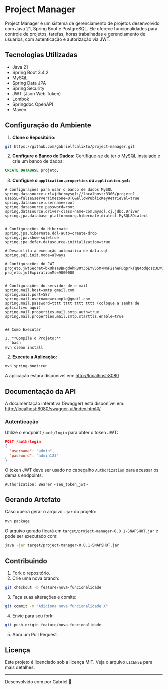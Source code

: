 # Project Manager

Project Manager é um sistema de gerenciamento de projetos desenvolvido com Java 21, Spring Boot e PostgreSQL. Ele oferece funcionalidades para controle de projetos, tarefas, horas trabalhadas e gerenciamento de usuários, com autenticação e autorização via JWT.

## Tecnologias Utilizadas
- Java 21
- Spring Boot 3.4.2
- MySQL
- Spring Data JPA
- Spring Security
- JWT (Json Web Token)
- Lombok
- Springdoc OpenAPI
- Maven

## Configuração do Ambiente

1. **Clone o Repositório:**
```bash
git https://github.com/gabrielfcalixto/project-manager.git
```

2. **Configure o Banco de Dados:**
Certifique-se de ter o MySQL instalado e crie um banco de dados:
```sql
CREATE DATABASE projeto;
```

3. **Configure o `application.properties` ou `application.yml`:**
```properties
# Configurações para usar o banco de dados MySQL
spring.datasource.url=jdbc:mysql://localhost:3306/projeto?useSSL=false&serverTimezone=UTC&allowPublicKeyRetrieval=true
spring.datasource.username=root
spring.datasource.password=root
spring.datasource.driver-class-name=com.mysql.cj.jdbc.Driver
spring.jpa.database-platform=org.hibernate.dialect.MySQL8Dialect


# Configurações do Hibernate
spring.jpa.hibernate.ddl-auto=create-drop
spring.jpa.show-sql=true
spring.jpa.defer-datasource-initialization=true

# Desabilita a execução automática de data.sql
spring.sql.init.mode=always

# Configurações do JWT
projeto.jwtSecret=bxOksa8BHgdAhR80Y3pEYvS5M+MnF2sheFDqprkTqQ4odqoszJLW1ikw64/nT/dTvlgrcBTq7HfK1B9Gai2h5A==
projeto.jwtExpirationMs=9000000


# Configurações do servidor de e-mail
spring.mail.host=smtp.gmail.com
spring.mail.port=587
spring.mail.username=example@gmail.com
spring.mail.password=tttt tttt tttt tttt (coloque a senha de aplicativo aqui)
spring.mail.properties.mail.smtp.auth=true
spring.mail.properties.mail.smtp.starttls.enable=true


## Como Executar

1. **Compile o Projeto:**
```bash
mvn clean install
```
2. **Execute a Aplicação:**
```bash
mvn spring-boot:run
```
A aplicação estará disponível em: [http://localhost:8080](http://localhost:8080)

## Documentação da API

A documentação interativa (Swagger) está disponível em:
[http://localhost:8080/swagger-ui/index.html#/](http://localhost:8080/swagger-ui/index.html#/)

### Autenticação
Utilize o endpoint `/auth/login` para obter o token JWT:
```json
POST /auth/login
{
  "username": "admin",
  "password": "admin123"
}
```
O token JWT deve ser usado no cabeçalho `Authorization` para acessar os demais endpoints:
```http
Authorization: Bearer <seu_token_jwt>
```

## Gerando Artefato

Caso queira gerar o arquivo `.jar` do projeto:
```bash
mvn package
```
O arquivo gerado ficará em `target/project-manager-0.0.1-SNAPSHOT.jar` e pode ser executado com:
```bash
java -jar target/project-manager-0.0.1-SNAPSHOT.jar
```

## Contribuindo
1. Fork o repositório.
2. Crie uma nova branch:
```bash
git checkout -b feature/nova-funcionalidade
```
3. Faça suas alterações e comite:
```bash
git commit -m "Adiciona nova funcionalidade X"
```
4. Envie para seu fork:
```bash
git push origin feature/nova-funcionalidade
```
5. Abra um Pull Request.

## Licença
Este projeto é licenciado sob a licença MIT. Veja o arquivo `LICENSE` para mais detalhes.

---
Desenvolvido com por Gabriel 🚀.

